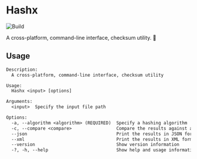 # Hashx

![Build](https://github.com/ibbgomes/hashx/workflows/Build/badge.svg)

A cross-platform, command-line interface, checksum utility. 🔐

## Usage

```txt
Description:
  A cross-platform, command-line interface, checksum utility

Usage:
  Hashx <input> [options]

Arguments:
  <input>  Specify the input file path

Options:
  -a, --algorithm <algorithm> (REQUIRED)  Specify a hashing algorithm
  -c, --compare <compare>                 Compare the results against a checksum
  --json                                  Print the results in JSON format
  --xml                                   Print the results in XML format
  --version                               Show version information
  -?, -h, --help                          Show help and usage information
```
